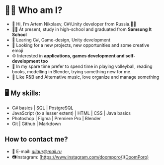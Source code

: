 
# 🤞🏼  Who am I?
 - 👋 Hi, I’m Artem Nikolaev, C#\Unity developer from Russia.👨‍💻
 - 👨‍🎓 At present, study in high-school and graduated from **Samsung It School**
 - 🔎 Learing C#, Game-design, Unity development
 - 📌 Looking for a new projects, new opportunities and some creative emoji
 - ⚙️ Interested in **applications, games development and self-development too**
 - 🤟 In my spare time prefer to spend time in playing volleyball, reading books, modelling in Blender, trying something new for me.
 - 🎵 Like R&B and Alternative music, love organize and manage something

## 🖥 My skills:
 - C# basics | SQL | PostgreSQL
 - JavaScript (to a lesser extent) | HTML | CSS | Java basics
 - Photoshop | Figma | Premiere Pro | Blender
 - Git | Github | Markdown
 ## How to contact me?
 - 📧 E-mail: *qilaur@mail.ru*
 - 📷Instagram: [https://www.instagram.com/doomporo/](DoomPoro)

